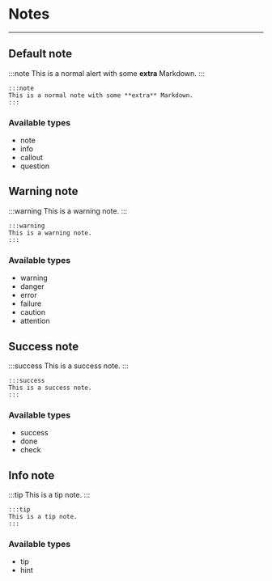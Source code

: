 # Notes

---

## Default note

:::note
This is a normal alert with some **extra** Markdown.
:::

```
:::note
This is a normal note with some **extra** Markdown.
:::
```

### Available types

- note
- info
- callout
- question

## Warning note

:::warning
This is a warning note.
:::

```
:::warning
This is a warning note.
:::
```

### Available types

- warning
- danger
- error
- failure
- caution
- attention

## Success note

:::success
This is a success note.
:::

```
:::success
This is a success note.
:::
```

### Available types

- success
- done
- check

## Info note

:::tip
This is a tip note.
:::

```
:::tip
This is a tip note.
:::
```

### Available types

- tip
- hint
